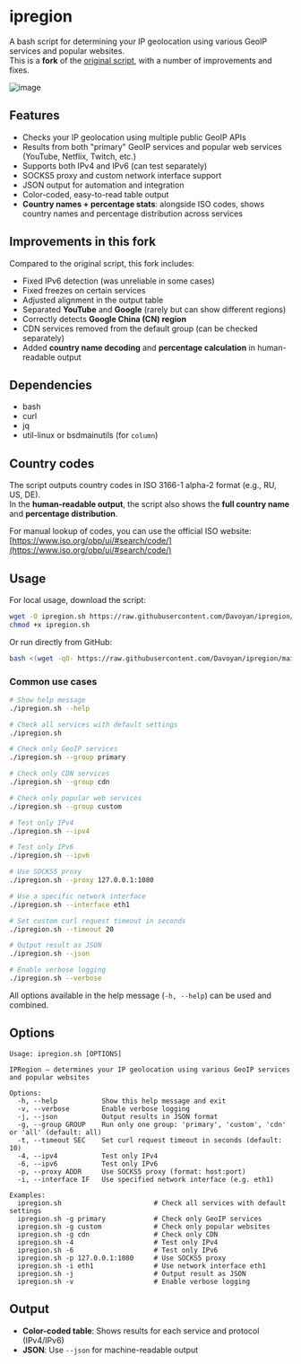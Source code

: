 # ipregion

A bash script for determining your IP geolocation using various GeoIP services and popular websites.  
This is a **fork** of the [original script](https://github.com/vernette/ipregion/), with a number of improvements and fixes.

![image](https://i.imgur.com/xlztb0q.png)

## Features

- Checks your IP geolocation using multiple public GeoIP APIs
- Results from both "primary" GeoIP services and popular web services (YouTube, Netflix, Twitch, etc.)
- Supports both IPv4 and IPv6 (can test separately)
- SOCKS5 proxy and custom network interface support
- JSON output for automation and integration
- Color-coded, easy-to-read table output
- **Country names + percentage stats**: alongside ISO codes, shows country names and percentage distribution across services

## Improvements in this fork

Compared to the original script, this fork includes:

- Fixed IPv6 detection (was unreliable in some cases)
- Fixed freezes on certain services
- Adjusted alignment in the output table
- Separated **YouTube** and **Google** (rarely but can show different regions)
- Correctly detects **Google China (CN) region**
- CDN services removed from the default group (can be checked separately)
- Added **country name decoding** and **percentage calculation** in human-readable output

## Dependencies

- bash
- curl
- jq
- util-linux or bsdmainutils (for `column`)

## Country codes

The script outputs country codes in ISO 3166-1 alpha-2 format (e.g., RU, US, DE).  
In the **human-readable output**, the script also shows the **full country name** and **percentage distribution**.  

For manual lookup of codes, you can use the official ISO website: [https://www.iso.org/obp/ui/#search/code/](https://www.iso.org/obp/ui/#search/code/)

## Usage

For local usage, download the script:

```bash
wget -O ipregion.sh https://raw.githubusercontent.com/Davoyan/ipregion/main/ipregion.sh
chmod +x ipregion.sh
```

Or run directly from GitHub:

```bash
bash <(wget -qO- https://raw.githubusercontent.com/Davoyan/ipregion/main/ipregion.sh)
```

### Common use cases

```bash
# Show help message
./ipregion.sh --help

# Check all services with default settings
./ipregion.sh

# Check only GeoIP services
./ipregion.sh --group primary

# Check only CDN services
./ipregion.sh --group cdn

# Check only popular web services
./ipregion.sh --group custom

# Test only IPv4
./ipregion.sh --ipv4

# Test only IPv6
./ipregion.sh --ipv6

# Use SOCKS5 proxy
./ipregion.sh --proxy 127.0.0.1:1080

# Use a specific network interface
./ipregion.sh --interface eth1

# Set custom curl request timeout in seconds
./ipregion.sh --timeout 20

# Output result as JSON
./ipregion.sh --json

# Enable verbose logging
./ipregion.sh --verbose
```

All options available in the help message (`-h, --help`) can be used and combined.

## Options

```
Usage: ipregion.sh [OPTIONS]

IPRegion — determines your IP geolocation using various GeoIP services and popular websites

Options:
  -h, --help           Show this help message and exit
  -v, --verbose        Enable verbose logging
  -j, --json           Output results in JSON format
  -g, --group GROUP    Run only one group: 'primary', 'custom', 'cdn' or 'all' (default: all)
  -t, --timeout SEC    Set curl request timeout in seconds (default: 10)
  -4, --ipv4           Test only IPv4
  -6, --ipv6           Test only IPv6
  -p, --proxy ADDR     Use SOCKS5 proxy (format: host:port)
  -i, --interface IF   Use specified network interface (e.g. eth1)

Examples:
  ipregion.sh                       # Check all services with default settings
  ipregion.sh -g primary            # Check only GeoIP services
  ipregion.sh -g custom             # Check only popular websites
  ipregion.sh -g cdn                # Check only CDN
  ipregion.sh -4                    # Test only IPv4
  ipregion.sh -6                    # Test only IPv6
  ipregion.sh -p 127.0.0.1:1080     # Use SOCKS5 proxy
  ipregion.sh -i eth1               # Use network interface eth1
  ipregion.sh -j                    # Output result as JSON
  ipregion.sh -v                    # Enable verbose logging
```

## Output

- **Color-coded table**: Shows results for each service and protocol (IPv4/IPv6)
- **JSON**: Use `--json` for machine-readable output
